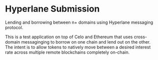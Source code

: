 # Hyperlane Submission

Lending and borrowing between n+ domains using Hyperlane messaging protocol. 


This is a test application on top of Celo and Ethereum that uses cross-domain messaginging to borrow on one chain and lend out on the other. The intent is to allow tokens to natively move between a desired interest rate across multiple remote blockchains completely on-chain.
